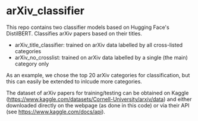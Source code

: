 # arXiv_classifier

This repo contains two classifier models based on Hugging Face's DistilBERT. Classifies arXiv papers based on their titles.

- arXiv_title_classifier: trained on arXiv data labelled by all cross-listed categories
- arXiv_no_crosslist: trained on arXiv data labelled by a single (the main) category only
  
As an example, we chose the top 20 arXiv categories for classification, but this can easily be extended to inlcude more categories.

The dataset of arXiv papers for training/testing can be obtained on Kaggle (https://www.kaggle.com/datasets/Cornell-University/arxiv/data) and either downloaded directly on the webpage (as done in this code) or via their API (see https://www.kaggle.com/docs/api).
